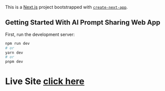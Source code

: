 This is a [Next.js](https://nextjs.org/) project bootstrapped with [`create-next-app`](https://github.com/vercel/next.js/tree/canary/packages/create-next-app).

## Getting Started With AI Prompt Sharing Web App

First, run the development server:

```bash
npm run dev
# or
yarn dev
# or
pnpm dev
```
# Live Site [click here](www.prompting-ai.vercel.app)
